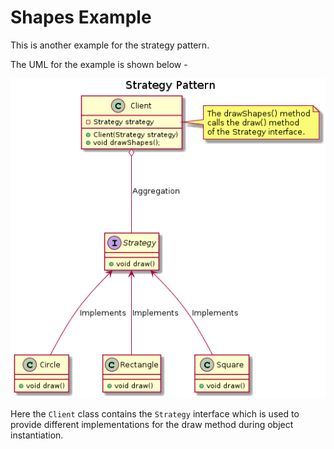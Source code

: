 # Shapes Example

This is another example for the strategy pattern. 

The UML for the example is shown below - 

<p align="center"><img src ="images/image.png" /></p>

Here the ```Client``` class contains the ```Strategy``` interface which is used to provide different implementations for the draw method during object instantiation. 